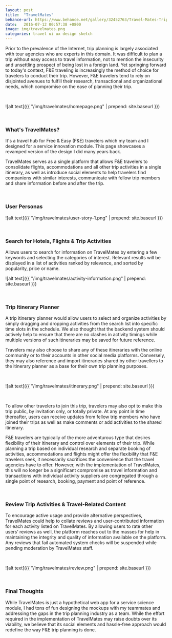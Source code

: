 ```yaml
---
layout: post
title:  "TravelMates"
behance-url: https://www.behance.net/gallery/32452763/Travel-Mates-Trip-Itinerary-Planner-UI-Design
date:   2016-07-12 00:57:38 +0800
image: img/travelmates.png
categories: travel ui ux design sketch
---
```


Prior to the prevalence of the Internet, trip planning is largely associated with tour agencies who are experts in this domain. It was difficult to plan a trip without easy access to travel information, not to mention the insecurity and unsettling prospect of being lost in a foreign land. Yet springing forward to today's context, F&E traveling is increasingly the method of choice for travelers to conduct their trip. However, F&E travelers tend to rely on disjointed avenues to fulfill their research, transactional and organizational needs, which compromise on the ease of planning their trip.

&nbsp;

![alt text]({{ "/img/travelmates/homepage.png" | prepend: site.baseurl }})

&nbsp;

### What's TravelMates?

It's a travel hub for Free & Easy (F&E) travelers which my team and I designed for a service innovation module. This page showcases a revamped version of the design I did many years back.

TravelMates serves as a single platform that allows F&E travelers to consolidate flights, accommodations and all other trip activities in a single itinerary, as well as introduce social elements to help travelers find companions with similar interests, communicate with fellow trip members and share information before and after the trip.

&nbsp;

### User Personas

![alt text]({{ "/img/travelmates/user-story-1.png" | prepend: site.baseurl }})

&nbsp;

### Search for Hotels, Flights & Trip Activities

Allows users to search for information on TravelMates by entering a few keywords and selecting the categories of interest. Relevant results will be displayed in a list of activities ranked by relevance, and sorted by popularity, price or name.

![alt text]({{ "/img/travelmates/activity-information.png" | prepend: site.baseurl }})

&nbsp;

### Trip Itinerary Planner

A trip itinerary planner would allow users to select and organize activities by simply dragging and dropping activities from the search list into specific time slots in the schedule. We also thought that the backend system should actively help to ensure that there are no clashes in activity timings while multiple versions of such itineraries may be saved for future reference.

Travelers may also choose to share any of these itineraries with the online community or to their accounts in other social media platforms. Conversely, they may also reference and import itineraries shared by other travellers to the itinerary planner as a base for their own trip planning purposes.

&nbsp;

![alt text]({{ "/img/travelmates/itinerary.png" | prepend: site.baseurl }})

&nbsp;

To allow other travelers to join this trip, travelers may also opt to make this trip public, by invitation only, or totally private. At any point in time thereafter, users can receive updates from fellow trip members who have joined their trips as well as make comments or add activities to the shared itinerary.

F&E travelers are typically of the more adventurous type that desires flexibility of their itinerary and control over elements of their trip. While planning a trip based on individual research and separate booking of activities, accommodations and flights might offer the flexibility that F&E travelers seek, it necessarily sacrifices the convenience that the travel agencies have to offer. However, with the implementation of TravelMates, this will no longer be a significant compromise as travel information and transactions with individual activity suppliers are congregated through a single point of research, booking, payment and point of reference.

&nbsp;

### Review Trip Activities & Travel-Related Content

To encourage active usage and provide alternative perspectives, TravelMates could help to collate reviews and user-contributed information for each activity listed on TravelMates. By allowing users to rate other users’ reviews as well, the platform reaches out to the masses for help in maintaining the integrity and quality of information available on the platform. Any reviews that fail automated system checks will be suspended while pending moderation by TravelMates staff.

&nbsp;

![alt text]({{ "/img/travelmates/review.png" | prepend: site.baseurl }})

&nbsp;

### Final Thoughts

While TravelMates is just a hypothetical web app for a service science module, I had tons of fun designing the mockups with my teammates and addressing the gaps in the trip planning industry as a team. While the effort required in the implementation of TravelMates may raise doubts over its viability, we believe that its social elements and hassle-free approach would redefine the way F&E trip planning is done.
